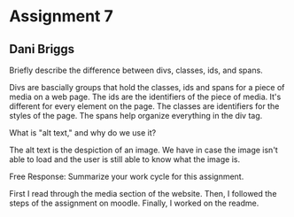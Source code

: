 # Assignment 7
## Dani Briggs

Briefly describe the difference between divs, classes, ids, and spans.

Divs are bascially groups that hold the classes, ids and spans for a piece of media on a web page. The ids are the identifiers of the piece of media. It's different for every element on the page. The classes are  identifiers for the styles of the page. The spans help organize everything in the div tag.

What is "alt text," and why do we use it?

The alt text is the despiction of an image. We have in case the image isn't able to load and the user is still able to know what the image is.

Free Response: Summarize your work cycle for this assignment.

First I read through the media section of the website. Then, I followed the steps of the assignment on moodle. Finally, I worked on the readme.
